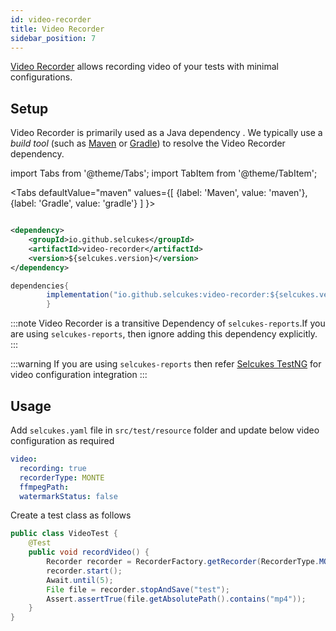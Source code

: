 ```yaml
---
id: video-recorder 
title: Video Recorder 
sidebar_position: 7
---
```


[Video Recorder](https://github.com/selcukes/selcukes-java/tree/master/video-recorder) allows recording video of your
tests with minimal configurations.

## Setup

Video Recorder is primarily used as a Java dependency . We typically use a _build tool_ (such
as [Maven](https://maven.apache.org/) or [Gradle](https://gradle.org/)) to resolve the Video Recorder dependency.

import Tabs from '@theme/Tabs'; import TabItem from '@theme/TabItem';

<Tabs defaultValue="maven"
values={[
{label: 'Maven', value: 'maven'},{label: 'Gradle', value: 'gradle'}
]
}>

<TabItem value="maven">

```xml

<dependency>
    <groupId>io.github.selcukes</groupId>
    <artifactId>video-recorder</artifactId>
    <version>${selcukes.version}</version>
</dependency>
```

</TabItem>
<TabItem value="gradle">

```java
dependencies{
        implementation("io.github.selcukes:video-recorder:${selcukes.version}")
        }
```

</TabItem>
</Tabs>

:::note 
Video Recorder is a transitive Dependency of `selcukes-reports`.If you are using `selcukes-reports`,
then ignore adding this dependency explicitly.
:::

:::warning 
If you are using `selcukes-reports` then refer [Selcukes TestNG](selcukes-reports.md) for video configuration
integration
:::

## Usage

Add `selcukes.yaml` file in `src/test/resource` folder and update below video configuration as required

```yaml
video:
  recording: true
  recorderType: MONTE
  ffmpegPath:
  watermarkStatus: false
```
Create a test class as follows
```java
public class VideoTest {
    @Test
    public void recordVideo() {
        Recorder recorder = RecorderFactory.getRecorder(RecorderType.MONTE);
        recorder.start();
        Await.until(5);
        File file = recorder.stopAndSave("test");
        Assert.assertTrue(file.getAbsolutePath().contains("mp4"));
    }
}
```
